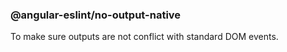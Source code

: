 ### @angular-eslint/no-output-native

To make sure outputs are not conflict with standard DOM events.
